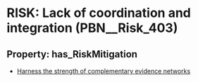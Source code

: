# RISK: __Lack of coordination and integration__ (PBN__Risk_403)

## Property: has_RiskMitigation

* [Harness the strength of complementary evidence networks](PBN__RiskMitigation_560)

